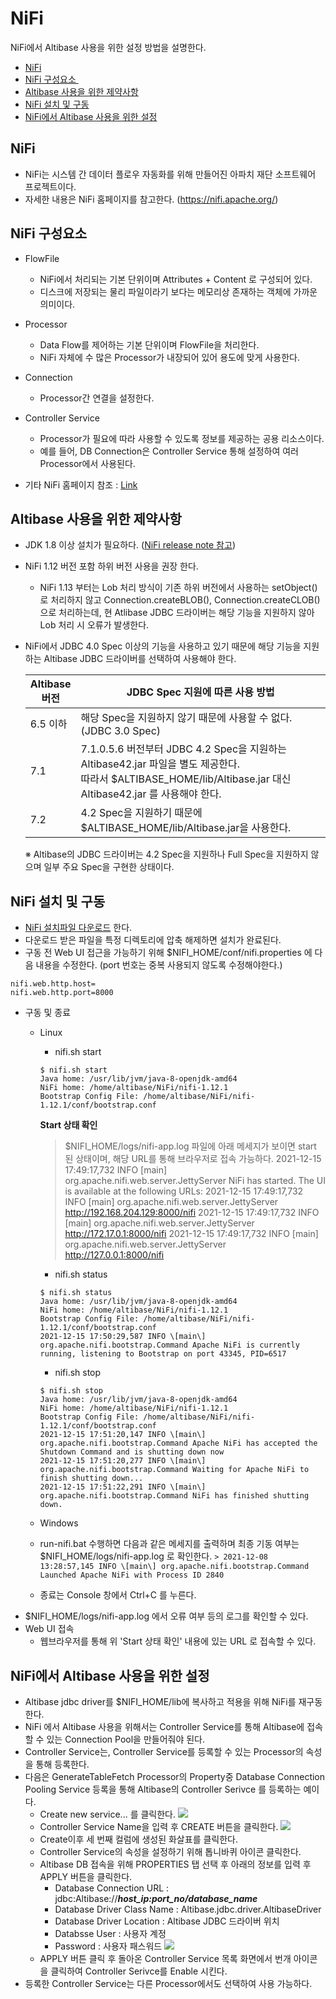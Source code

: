 # NiFi

NiFi에서 Altibase 사용을 위한 설정 방법을 설명한다.

-   [NiFi](#NiFi-NiFi)
-   [NiFi 구성요소 ](#NiFi-NiFi구성요소)
-   [Altibase 사용을 위한 제약사항](#NiFi-Altibase사용을위한NiFi제약사항)
-   [NiFi 설치 및 구동](#NiFi-NiFi설치및구동)
-   [NiFi에서 Altibase 사용을 위한 설정](#NiFi-NiFi에서Altibase사용을위한설정)


## NiFi

-   NiFi는 시스템 간 데이터 플로우 자동화를 위해 만들어진 아파치 재단 소프트웨어 프로젝트이다.
- 자세한 내용은 NiFi 홈페이지를 참고한다. (<https://nifi.apache.org/>)

## NiFi 구성요소 

-   FlowFile
    -   NiFi에서 처리되는 기본 단위이며 Attributes + Content 로 구성되어 있다.
    -   디스크에 저장되는 물리 파일이라기 보다는 메모리상 존재하는 객체에 가까운 의미이다.

-   Processor
    -   Data Flow를 제어하는 기본 단위이며 FlowFile을 처리한다.
    -   NiFi 자체에 수 많은 Processor가 내장되어 있어 용도에 맞게 사용한다.

-   Connection
    -   Processor간 연결을 설정한다.

-   Controller Service
    -   Processor가 필요에 따라 사용할 수 있도록 정보를 제공하는 공용 리소스이다.
    -   예를 들어, DB Connection은 Controller Service 통해 설정하여 여러 Processor에서 사용된다.
-   기타 NiFi 홈페이지 참조 : [Link](https://nifi.apache.org/docs/nifi-docs/html/user-guide.html#terminology)

## Altibase 사용을 위한 제약사항

-   JDK 1.8 이상 설치가 필요하다. ([NiFi release note 참고](https://cwiki.apache.org/confluence/display/NIFI/Release+Notes))
-   NiFi 1.12 버전 포함 하위 버전 사용을 권장 한다.
    -   NiFi 1.13 부터는 Lob 처리 방식이 기존 하위 버전에서 사용하는 setObject() 로 처리하지 않고 Connection.createBLOB(), Connection.createCLOB() 으로 처리하는데, 현 Atlibase JDBC 드라이버는 해당 기능을 지원하지 않아 Lob 처리 시 오류가 발생한다.
-   NiFi에서 JDBC 4.0 Spec 이상의 기능을 사용하고 있기 때문에 해당 기능을 지원하는 Altibase JDBC 드라이버를 선택하여 사용해야 한다.

      <table>
      <colgroup>
      <col style="width: 15%" />
      <col style="width: 84%" />
      </colgroup>
      <thead>
      <tr class="header">
      <th><strong>Altibase 버전</strong></th>
      <th><strong>JDBC Spec 지원에 따른 사용 방법</strong></th>
      </tr>
      </thead>
      <tbody>
      <tr class="odd">
      <td>6.5 이하</td>
      <td>해당 Spec을 지원하지 않기 때문에 사용할 수 없다. (JDBC 3.0 Spec)</td>
      </tr>
      <tr class="even">
      <td>7.1</td>
      <td>7.1.0.5.6 버전부터 JDBC 4.2 Spec을 지원하는 Altibase42.jar 파일을 별도 제공한다.<br />
      따라서 $ALTIBASE_HOME/lib/Altibase.jar 대신 Altibase42.jar 를 사용해야 한다.</td>
      </tr>
      <tr class="odd">
      <td>7.2</td>
      <td>4.2 Spec을 지원하기 때문에 $ALTIBASE_HOME/lib/Altibase.jar을 사용한다.</td>
      </tr>
      </tbody>
      </table>
      ※ Altibase의 JDBC 드라이버는 4.2 Spec을 지원하나 Full Spec을 지원하지 않으며 일부 주요 Spec을 구현한 상태이다.


## NiFi 설치 및 구동

-   [NiFi 설치파일 다운로드](https://nifi.apache.org/download.html) 한다.
-   다운로드 받은 파일을 특정 디렉토리에 압축 해제하면 설치가 완료된다.
-   구동 전 Web UI 접근을 가능하기 위해 $NIFI_HOME/conf/nifi.properties 에 다음 내용을 수정한다. (port 번호는 중복 사용되지 않도록 수정해야한다.)
```
nifi.web.http.host=
nifi.web.http.port=8000
```
-   구동 및 종료
    -   Linux
        -   nifi.sh start  
          ```
          $ nifi.sh start
          Java home: /usr/lib/jvm/java-8-openjdk-amd64
          NiFi home: /home/altibase/NiFi/nifi-1.12.1
          Bootstrap Config File: /home/altibase/NiFi/nifi-1.12.1/conf/bootstrap.conf
          ```
          **Start 상태 확인**
          >$NIFI_HOME/logs/nifi-app.log 파일에 아래 메세지가 보이면 start 된 상태이며, 해당 URL를 통해 브라우저로 접속 가능하다.
          2021-12-15 17:49:17,732 INFO [main] org.apache.nifi.web.server.JettyServer NiFi has started. The UI is available at the following URLs:
          2021-12-15 17:49:17,732 INFO [main] org.apache.nifi.web.server.JettyServer http://192.168.204.129:8000/nifi
          2021-12-15 17:49:17,732 INFO [main] org.apache.nifi.web.server.JettyServer http://172.17.0.1:8000/nifi
          2021-12-15 17:49:17,732 INFO [main] org.apache.nifi.web.server.JettyServer http://127.0.0.1:8000/nifi

        -   nifi.sh status
          ```
          $ nifi.sh status
          Java home: /usr/lib/jvm/java-8-openjdk-amd64
          NiFi home: /home/altibase/NiFi/nifi-1.12.1
          Bootstrap Config File: /home/altibase/NiFi/nifi-1.12.1/conf/bootstrap.conf
          2021-12-15 17:50:29,587 INFO \[main\] org.apache.nifi.bootstrap.Command Apache NiFi is currently running, listening to Bootstrap on port 43345, PID=6517
          ```
        -   nifi.sh stop
          ```
          $ nifi.sh stop
          Java home: /usr/lib/jvm/java-8-openjdk-amd64
          NiFi home: /home/altibase/NiFi/nifi-1.12.1
          Bootstrap Config File: /home/altibase/NiFi/nifi-1.12.1/conf/bootstrap.conf
          2021-12-15 17:51:20,147 INFO \[main\] org.apache.nifi.bootstrap.Command Apache NiFi has accepted the Shutdown Command and is shutting down now
          2021-12-15 17:51:20,277 INFO \[main\] org.apache.nifi.bootstrap.Command Waiting for Apache NiFi to finish shutting down...
          2021-12-15 17:51:22,291 INFO \[main\] org.apache.nifi.bootstrap.Command NiFi has finished shutting down.
          ```
    -   Windows
      -   run-nifi.bat 수행하면 다음과 같은 메세지를 출력하며 최종 기동 여부는 $NIFI_HOME/logs/nifi-app.log 로 확인한다.
        ```
        > 2021-12-08 13:28:57,145 INFO \[main\] org.apache.nifi.bootstrap.Command Launched Apache NiFi with Process ID 2840
        ```
      -   종료는 Console 창에서 Ctrl+C 를 누른다.
-   $NIFI_HOME/logs/nifi-app.log 에서 오류 여부 등의 로그를 확인할 수 있다.
-   Web UI 접속
    -   웹브라우저를 통해 위 'Start 상태 확인' 내용에 있는 URL 로 접속할 수 있다.


## NiFi에서 Altibase 사용을 위한 설정

-   Altibase jdbc driver를 $NIFI_HOME/lib에 복사하고 적용을 위해 NiFi를 재구동 한다.
-   NiFi 에서 Altibase 사용을 위해서는 Controller Service를 통해 Altibase에 접속할 수 있는 Connection Pool을 만들어줘야 된다.
-   Controller Service는, Controller Service를 등록할 수 있는 Processor의 속성을 통해 등록한다.
  - 다음은 GenerateTableFetch Processor의 Property중 Database Connection Pooling Service 등록을 통해 Altibase의 Controller Serivce 를 등록하는 예이다.
      - Create new service... 를 클릭한다.
      ![](Images/NiFi/GenerateTableFetch.png)
      - Controller Service Name을 입력 후 CREATE 버튼을 클릭한다.
      ![](Images/NiFi/AddControllerService.png)
      - Create이후 세 번째 컬럼에 생성된 화살표를 클릭한다.
      - Controller Service의 속성을 설정하기 위해 톱니바퀴 아이콘 클릭한다.
      - Altibase DB 접속을 위해 PROPERTIES 탭 선택 후 아래의 정보를 입력 후 APPLY 버튼을 클릭한다.
        - Database Connection URL : jdbc:Altibase://***host_ip:port_no/database_name***
        - Database Driver Class Name : Altibase.jdbc.driver.AltibaseDriver
        - Database Driver Location : Altibase JDBC 드라이버 위치
        - Databsse User : 사용자 계정
        - Password : 사용자 패스워드
        ![](Images/NiFi/ConfigureControllerService.png)
      - APPLY 버튼 클릭 후 돌아온 Controller Service 목록 화면에서 번개 아이콘을 클릭하여 Controller Serivce를 Enable 시킨다.
  - 등록한 Controller Service는 다른 Processor에서도 선택하여 사용 가능하다.



 

 
